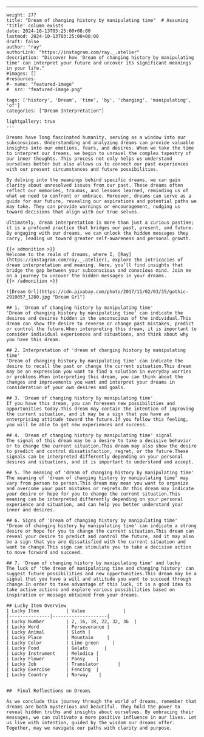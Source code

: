 ---
    weight: 277
    title: "Dream of changing history by manipulating time"  # Assuming 'title' column exists
    date: 2024-10-13T03:25:00+08:00
    lastmod: 2024-10-13T03:25:00+08:00
    draft: false
    author: "ray"
    authorLink: "https://instagram.com/ray._.atelier"
    description: "Discover how 'Dream of changing history by manipulating time' can interpret your future and uncover its significant meanings in your life."
    #images: []
    #resources:
    #- name: "featured-image"
    #  src: "featured-image.png"
    
    tags: ['history', 'Dream', 'time', 'by', 'changing', 'manipulating', 'of']
    categories: ["Dream Interpretation"]
    
    lightgallery: true
    ---
    
    Dreams have long fascinated humanity, serving as a window into our subconscious. Understanding and analyzing dreams can provide valuable insights into our emotions, fears, and desires. When we take the time to interpret our dreams, we begin to unravel the complex tapestry of our inner thoughts. This process not only helps us understand ourselves better but also allows us to connect our past experiences with our present circumstances and future possibilities.
    
    By delving into the meanings behind specific dreams, we can gain clarity about unresolved issues from our past. These dreams often reflect our memories, traumas, and lessons learned, reminding us of what we need to confront or embrace. Moreover, dreams can serve as a guide for our future, revealing our aspirations and potential paths we may take. They can provide warnings or encouragement, nudging us toward decisions that align with our true selves.
    
    Ultimately, dream interpretation is more than just a curious pastime; it is a profound practice that bridges our past, present, and future. By engaging with our dreams, we can unlock the hidden messages they carry, leading us toward greater self-awareness and personal growth.
    
    {{< admonition >}}
    Welcome to the realm of dreams, where I, [Ray](https://instagram.com/ray._.atelier), explore the intricacies of dream interpretation and meaning. Here, you’ll find insights that bridge the gap between your subconscious and conscious mind. Join me on a journey to uncover the hidden messages in your dreams.
    {{< /admonition >}}
    
    ![Dream Grl](https://cdn.pixabay.com/photo/2017/11/02/03/35/gothic-2910057_1280.jpg "Dream Grl")
    
    ## 1. 'Dream of changing history by manipulating time'
    'Dream of changing history by manipulating time' can indicate the desires and desires hidden in the unconscious of the individual.This dream can show the desire to reverse or change past mistakes, predict or control the future.When interpreting this dream, it is important to consider individual experiences and situations, and think about why you have this dream.
    
    ## 2. Interpretation of 'dream of changing history by manipulating time'
    'Dream of changing history by manipulating time' can indicate the desire to recall the past or change the current situation.This dream may be an expression you want to find a solution in everyday worries or problems.When interpreting this dream, you can think about the changes and improvements you want and interpret your dreams in consideration of your own desires and goals.
    
    ## 3. 'Dream of changing history by manipulating time'
    If you have this dream, you can foreseen new possibilities and opportunities today.This dream may contain the intention of improving the current situation, and it may be a sign that you have an enterprising attitude toward the future.If you follow this feeling, you will be able to get new experiences and success.
    
    ## 4. 'Dream of changing history by manipulating time' signal
    The signal of this dream may be a desire to take a decisive behavior or to change the current situation.This dream may also show the desire to predict and control dissatisfaction, regret, or the future.These signals can be interpreted differently depending on your personal desires and situations, and it is important to understand and accept.
    
    ## 5. The meaning of 'dream of changing history by manipulating time'
    The meaning of 'dream of changing history by manipulating time' may vary from person to person.This dream may mean you want to organize and overcome your past mistakes or regrets.Or this dream may indicate your desire or hope for you to change the current situation.This meaning can be interpreted differently depending on your personal experience and situation, and can help you better understand your inner and desires.
    
    ## 6. Signs of 'Dream of changing history by manipulating time'
    'Dream of changing history by manipulating time' can indicate a strong desire or hope for you to change the current situation.This dream can reveal your desire to predict and control the future, and it may also be a sign that you are dissatisfied with the current situation and want to change.This sign can stimulate you to take a decisive action to move forward and succeed.
    
    ## 7. 'Dream of changing history by manipulating time' and lucky
    The luck of 'the dream of manipulating time and changing history' can suggest future possibilities and new opportunities.This dream may be a signal that you have a will and attitude you want to succeed through change.In order to take advantage of this luck, it is a good idea to take active actions and explore various possibilities based on inspiration or message obtained from your dreams.
    
    ## Lucky Item Overview
    | Lucky Item          | Value              |
    |---------------|--------------------|
    | Lucky Number        | 2, 16, 18, 22, 32, 36  |
    | Lucky Word          | Perseverance |
    | Lucky Animal        | Sloth |
    | Lucky Place         | Mountain     |
    | Lucky Color         | Lime green     |
    | Lucky Food          | Gelato      |
    | Lucky Instrument    | Melodica |
    | Lucky Flower        | Pansy    |
    | Lucky Job           | Translator       |
    | Lucky Exercise      | Fencing  |
    | Lucky Country       | Norway    |
    
    
    ##  Final Reflections on Dreams
    
    As we conclude this journey through the world of dreams, remember that dreams are both mysterious and beautiful. They hold the power to reveal hidden truths and insights about ourselves. By embracing their messages, we can cultivate a more positive influence in our lives. Let us live with intention, guided by the wisdom our dreams offer. Together, may we navigate our paths with clarity and purpose.
    